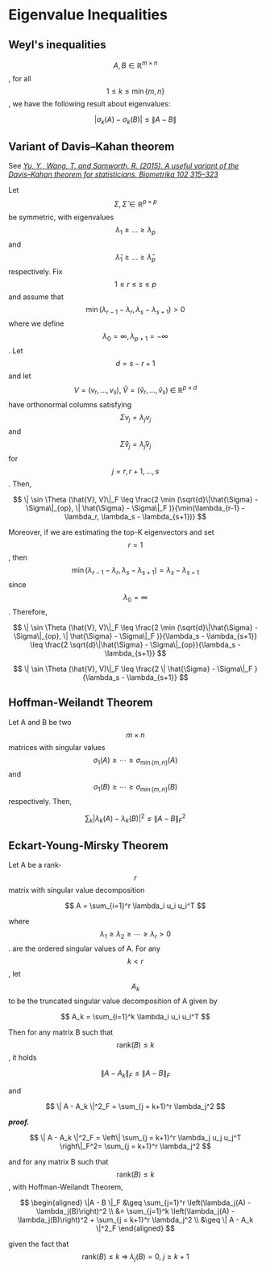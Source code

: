 # Eigenvalue Inequalities

## Weyl's inequalities

$$A, B \in \mathbb{R}^{m \times n}$$, for all $$1 \leq k \leq \min\{m,n\}$$, we have the following result about eigenvalues:

$$
|\sigma_k(A) - \sigma_k(B) | \leq \| A - B \|
$$

## Variant of Davis–Kahan theorem 

See *[Yu, Y., Wang, T. and Samworth, R. (2015). A useful variant of the Davis–Kahan theorem for statisticians. Biometrika 102 315–323](https://arxiv.org/abs/1405.0680)*

Let $$\Sigma, \hat{\Sigma} \in \mathbb{R}^{p \times p}$$ be symmetric, with eigenvalues $$\lambda_1 \geq ... \geq \lambda_p$$ and $$\hat{\lambda}_1 \geq ... \geq \hat{\lambda}_p$$ respectively. Fix $$1 \leq r \leq s \leq p$$ and assume that $$\min (\lambda_{r-1} - \lambda_r, \lambda_s - \lambda_{s+1}) > 0$$ where we define $$\lambda_0 = \infty, \lambda_{p+1} = - \infty$$. Let $$d = s - r + 1$$ and let $$V= (v_r, ..., v_s), \; \hat{V} = (\hat{v}_r, ..., \hat{v}_s) \; \in \; \mathbb{R}^{p \times d}$$ have orthonormal columns satisfying $$\Sigma v_j = \lambda_j v_j$$ and $$\hat{\Sigma} \hat{v}_j = \hat{\lambda}_j \hat{v}_j$$ for $$j = r, r+1, ..., s$$. Then,

$$
\| \sin \Theta (\hat{V}, V)\|_F \leq \frac{2 \min (\sqrt{d}\|\hat{\Sigma} - \Sigma\|_{op}, \| \hat{\Sigma} - \Sigma\|_F )}{\min(\lambda_{r-1} - \lambda_r, \lambda_s - \lambda_{s+1})}
$$

Moreover, if we are estimating the top-K eigenvectors and set $$r = 1$$, then $$\min(\lambda_{r-1} - \lambda_r, \lambda_s - \lambda_{s+1}) = \lambda_s - \lambda_{s+1}$$ since $$\lambda_0 = \infty$$. Therefore, 

$$
\| \sin \Theta (\hat{V}, V)\|_F \leq \frac{2 \min (\sqrt{d}\|\hat{\Sigma} - \Sigma\|_{op}, \| \hat{\Sigma} - \Sigma\|_F )}{\lambda_s - \lambda_{s+1}} \leq \frac{2 \sqrt{d}\|\hat{\Sigma} - \Sigma\|_{op}}{\lambda_s - \lambda_{s+1}}
$$

$$
\| \sin \Theta (\hat{V}, V)\|_F \leq \frac{2 \| \hat{\Sigma} - \Sigma\|_F }{\lambda_s - \lambda_{s+1}}
$$

## Hoffman-Weilandt Theorem

Let A and B be two $$m \times n$$ matrices with singular values $$\sigma_1(A) \geq \cdots \geq \sigma_{\min\{m,n\}}(A)$$ and $$\sigma_1(B) \geq \cdots \geq \sigma_{\min\{m,n\}}(B)$$respectively. Then,

$$
\sum_k |\lambda_k(A) - \lambda_k(B)|^2 \leq \|A - B \|_F^2
$$

## Eckart-Young-Mirsky Theorem

Let A be a rank-$$r$$ matrix with singular value decomposition

$$
A = \sum_{i=1}^r \lambda_i u_i u_i^T
$$

where $$\lambda_1 \geq \lambda_2 \geq \cdots \geq \lambda_r > 0$$. are the ordered singular values of A. For any $$k < r$$, let $$A_k$$ to be the truncated singular value decomposition of A given by

$$
A_k = \sum_{i=1}^k \lambda_i u_i u_i^T
$$

Then for any matrix B such that $$\mathrm{rank}(B) \leq k$$, it holds

$$
\| A - A_k \|_F \leq \|A - B \|_F
$$

and 

$$
\| A - A_k \|^2_F = \sum_{j = k+1}^r \lambda_j^2
$$

***proof.***

$$
\| A - A_k \|^2_F = \left\| \sum_{j = k+1}^r \lambda_j u_j u_j^T \right\|_F^2= \sum_{j = k+1}^r \lambda_j^2
$$

and for any matrix B such that $$\mathrm{rank}(B) \leq k$$, with Hoffman-Weilandt Theorem,

$$
\begin{aligned}
\|A - B \|_F 
&\geq \sum_{j=1}^r \left(\lambda_j(A) - \lambda_j(B)\right)^2 \\
&= \sum_{j=1}^k \left(\lambda_j(A) - \lambda_j(B)\right)^2 + \sum_{j = k+1}^r \lambda_j^2 \\
&\geq  \| A - A_k \|^2_F
\end{aligned}
$$

given the fact that $$\mathrm{rank}(B) \leq k \; \Longrightarrow \;\lambda_j(B) = 0,\; j \geq k+1$$
